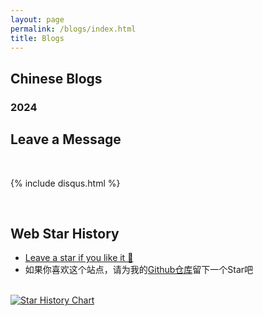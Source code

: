```yaml
---
layout: page
permalink: /blogs/index.html
title: Blogs
---
```


## Chinese Blogs

### 2024

<!-- - [AAAI 2024 温哥华参会实录](https://herehow.github.io/blogs/aaai-24/)
- [24Fall，英国硕士项目申请实录](https://herehow.github.io/blogs/24fall/)

### 2023

- [21岁，何妨吟啸且徐行🎂](https://herehow.github.io/blogs/21yrs)<br>
- [极简风Jekyll个人网站搭建指南](https://herehow.github.io/blogs/web)<br>
- [本科生数学建模竞赛指南](https://herehow.github.io/blogs/team2023)<br>
- [海外暑研申请指南](https://herehow.github.io/blogs/summer-res)<br>

### 2022

- [20岁，宽心且看月中桂🎂](https://herehow.github.io/blogs/20yrs)<br>
- [暂停、暂停、暂停](https://herehow.github.io/blogs/stop/)

### 2021

- [19岁，山高路亦远🎂](https://herehow.github.io/blogs/19yrs)<br>
- [星野学社实习回忆录](https://herehow.github.io/blogs/star)

### 2020

- [18岁，缓慢受锤的黄金年代🎂](https://herehow.github.io/blogs/18yrs)<br>
- [本科博客，笔记，回忆录](https://mieclance.club/)

<br> -->

## Leave a Message

<br>

{% include disqus.html %} 

<br>

## Web Star History

- [Leave a star if you like it 🥰](https://github.com/herehow/herehow.github.io) 
- 如果你喜欢这个站点，请为我的[Github仓库](https://github.com/herehow/herehow.github.io)留下一个Star吧

<br>[![Star History Chart](https://api.star-history.com/svg?repos=herehow/herehow.github.io&type=Date)](https://star-history.com/#GuangLun2000/herehow.github.io&Date)

<br>
